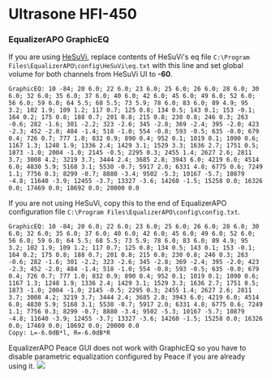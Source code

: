 # Ultrasone HFI-450
### EqualizerAPO GraphicEQ
If you are using [HeSuVi](https://sourceforge.net/projects/hesuvi/), replace contents of HeSuVi's eq file `C:\Program Files\EqualizerAPO\config\HeSuVi\eq.txt` with this line and set global volume for both channels from HeSuVi UI to **-60**.
```
GraphicEQ: 10 -84; 20 6.0; 22 6.0; 23 6.0; 25 6.0; 26 6.0; 28 6.0; 30 6.0; 32 6.0; 35 6.0; 37 6.0; 40 6.0; 42 6.0; 45 6.0; 49 6.0; 52 6.0; 56 6.0; 59 6.0; 64 5.5; 68 5.5; 73 5.9; 78 6.0; 83 6.0; 89 4.9; 95 3.2; 102 1.9; 109 1.2; 117 0.7; 125 0.8; 134 0.5; 143 0.1; 153 -0.1; 164 0.2; 175 0.8; 188 0.7; 201 0.8; 215 0.8; 230 0.8; 246 0.3; 263 -0.6; 282 -1.6; 301 -2.2; 323 -2.6; 345 -2.8; 369 -2.4; 395 -2.0; 423 -2.3; 452 -2.0; 484 -1.4; 518 -1.0; 554 -0.8; 593 -0.5; 635 -0.0; 679 0.4; 726 0.7; 777 1.0; 832 0.9; 890 0.4; 952 0.1; 1019 0.1; 1090 0.6; 1167 1.3; 1248 1.9; 1336 2.4; 1429 3.1; 1529 3.3; 1636 2.7; 1751 0.5; 1873 -1.0; 2004 -1.0; 2145 -0.5; 2295 0.3; 2455 1.4; 2627 2.6; 2811 3.7; 3008 4.2; 3219 3.7; 3444 2.4; 3685 2.8; 3943 6.0; 4219 6.0; 4514 6.0; 4830 5.9; 5168 3.1; 5530 -0.7; 5917 2.0; 6331 4.8; 6775 0.6; 7249 1.1; 7756 0.3; 8299 -0.7; 8880 -3.4; 9502 -5.3; 10167 -5.7; 10879 -4.8; 11640 -3.9; 12455 -3.7; 13327 -3.6; 14260 -1.5; 15258 0.0; 16326 0.0; 17469 0.0; 18692 0.0; 20000 0.0
```
If you are not using HeSuVi, copy this to the end of EqualizerAPO configuration file `C:\Program Files\EqualizerAPO\config\config.txt`.
```
GraphicEQ: 10 -84; 20 6.0; 22 6.0; 23 6.0; 25 6.0; 26 6.0; 28 6.0; 30 6.0; 32 6.0; 35 6.0; 37 6.0; 40 6.0; 42 6.0; 45 6.0; 49 6.0; 52 6.0; 56 6.0; 59 6.0; 64 5.5; 68 5.5; 73 5.9; 78 6.0; 83 6.0; 89 4.9; 95 3.2; 102 1.9; 109 1.2; 117 0.7; 125 0.8; 134 0.5; 143 0.1; 153 -0.1; 164 0.2; 175 0.8; 188 0.7; 201 0.8; 215 0.8; 230 0.8; 246 0.3; 263 -0.6; 282 -1.6; 301 -2.2; 323 -2.6; 345 -2.8; 369 -2.4; 395 -2.0; 423 -2.3; 452 -2.0; 484 -1.4; 518 -1.0; 554 -0.8; 593 -0.5; 635 -0.0; 679 0.4; 726 0.7; 777 1.0; 832 0.9; 890 0.4; 952 0.1; 1019 0.1; 1090 0.6; 1167 1.3; 1248 1.9; 1336 2.4; 1429 3.1; 1529 3.3; 1636 2.7; 1751 0.5; 1873 -1.0; 2004 -1.0; 2145 -0.5; 2295 0.3; 2455 1.4; 2627 2.6; 2811 3.7; 3008 4.2; 3219 3.7; 3444 2.4; 3685 2.8; 3943 6.0; 4219 6.0; 4514 6.0; 4830 5.9; 5168 3.1; 5530 -0.7; 5917 2.0; 6331 4.8; 6775 0.6; 7249 1.1; 7756 0.3; 8299 -0.7; 8880 -3.4; 9502 -5.3; 10167 -5.7; 10879 -4.8; 11640 -3.9; 12455 -3.7; 13327 -3.6; 14260 -1.5; 15258 0.0; 16326 0.0; 17469 0.0; 18692 0.0; 20000 0.0
Copy: L=-6.0dB*l, R=-6.0dB*R
```
EqualizerAPO Peace GUI does not work with GraphicEQ so you have to disable parametric equalization configured by Peace if you are already using it.
![](https://raw.githubusercontent.com/jaakkopasanen/AutoEq/master/results/Sonoma%20Model%20One/headphoncecom/onear/Ultrasone%20HFI-450/Ultrasone%20HFI-450.png)
